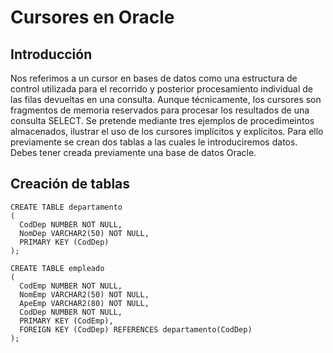 # Cursores en Oracle

## Introducción
Nos referimos a un cursor en bases de datos como una estructura de control utilizada para el recorrido y posterior procesamiento individual de las filas devueltas en una consulta. Aunque técnicamente, los cursores son fragmentos de memoria reservados para procesar los resultados de una consulta SELECT.
Se pretende mediante tres ejemplos de procedimeintos almacenados, ilustrar el uso de los cursores implícitos y explícitos. Para ello previamente se crean dos tablas a las cuales le introduciremos datos. Debes tener creada previamente una base de datos Oracle.

## Creación de tablas

```
CREATE TABLE departamento
(
  CodDep NUMBER NOT NULL,
  NomDep VARCHAR2(50) NOT NULL,
  PRIMARY KEY (CodDep)
);

CREATE TABLE empleado
(
  CodEmp NUMBER NOT NULL,
  NomEmp VARCHAR2(50) NOT NULL,
  ApeEmp VARCHAR2(80) NOT NULL,
  CodDep NUMBER NOT NULL,
  PRIMARY KEY (CodEmp),
  FOREIGN KEY (CodDep) REFERENCES departamento(CodDep)
);
```
